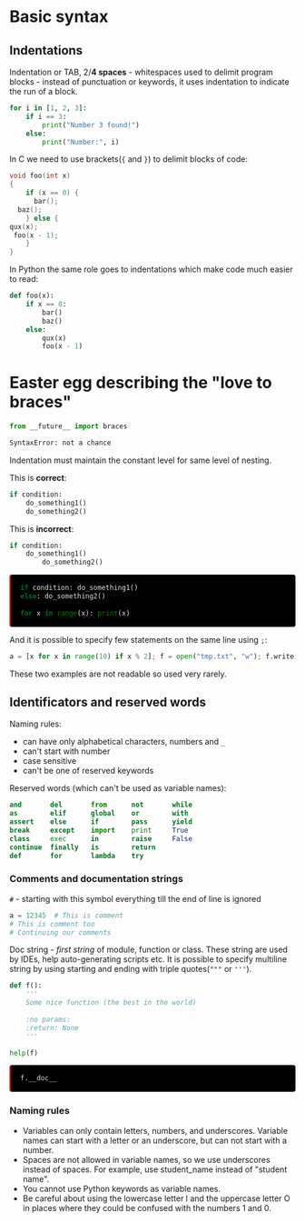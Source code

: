 # Basic syntax

## Indentations

Indentation or TAB, 2/**4 spaces** - whitespaces used to delimit program blocks - instead of punctuation or keywords, it uses indentation to indicate the run of a block.
```python
for i in [1, 2, 3]:
    if i == 3:
        print("Number 3 found!")
    else:
        print("Number:", i)
```

In C we need to use brackets(`{` and `}`) to delimit blocks of code:
```c
void foo(int x)
{
    if (x == 0) {
      bar();
  baz();
    } else {
qux(x);
 foo(x - 1);
    }
}
```

In Python the same role goes to indentations which make code much easier to read:
```python
def foo(x):
    if x == 0:
        bar()
        baz()
    else:
        qux(x)
        foo(x - 1)

```

# Easter egg describing the "love to braces"

```py
from __future__ import braces
```

```sh
SyntaxError: not a chance
```

Indentation must maintain the constant level for same level of nesting.

This is **correct**:

```python
if condition:
    do_something1()
    do_something2()
```
   
This is **incorrect**:

```python
if condition:
    do_something1()
        do_something2()
```
<div style="display:block; white-space: pre-wrap; padding:16px; background-color: #000; color: #e2e2e2; font-family: Hack, Consolas, Menlo, Mono, monospace; border-left: .25em solid #bc0000; border-radius: 4px;>        </div>

If code block is not big it is allowed to use inline form:

```python
if condition: do_something1()
else: do_something2()
    
for x in range(x): print(x)
```

And it is possible to specify few statements on the same line using `;`:

```python
a = [x for x in range(10) if x % 2]; f = open("tmp.txt", "w"); f.write(a); f.close()
```

These two examples are not readable so used very rarely.

## Identificators and reserved words

Naming rules:
* can have only alphabetical characters, numbers and `_`
* can't start with number
* case sensitive
* can't be one of reserved keywords

Reserved words (which can't be used as variable names):

```py
and       del       from      not       while    
as        elif      global    or        with     
assert    else      if        pass      yield    
break     except    import    print     True          
class     exec      in        raise     False         
continue  finally   is        return             
def       for       lambda    try
```



### Comments and documentation strings

`#` - starting with this symbol everything till the end of line is ignored


```python
a = 12345  # This is comment
# This is comment too 
# Continuing our comments 
```

Doc string - *first string* of module, function or class. These string are used by IDEs, help auto-generating scripts etc. It is possible to specify multiline string by using starting and ending with triple quotes(`"""` or `'''`).


```python
def f():
    '''
    Some nice function (the best in the world)
    
    :no params:
    :return: None
    '''

help(f)
```

<div style="display:block; white-space: pre-wrap; padding:16px; background-color: #000; color: #e2e2e2; font-family: Hack, Consolas, Menlo, Mono, monospace; border-left: .25em solid #bc0000; border-radius: 4px;>Help on function f in module __main__:</div>
    
    f()
        Some nice function (the best in the world)
        
        :no params:
        :return: None
    


Or:


```python
f.__doc__
```

### Naming rules

* Variables can only contain letters, numbers, and underscores. Variable names can start with a letter or an underscore, but can not start with a number.
* Spaces are not allowed in variable names, so we use underscores instead of spaces. For example, use student_name instead of "student name".
* You cannot use Python keywords as variable names.
* Be careful about using the lowercase letter l and the uppercase letter O in places where they could be confused with the numbers 1 and 0.
